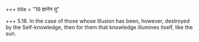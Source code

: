 +++
title = "16 ज्ञानेन तु"

+++
5.16. In the case of those whose Illusion has been, however, destroyed
by the Self-knowledge, then for them that knowledge illumines itself,
like the sun.
